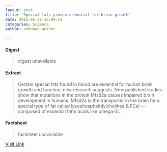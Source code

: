 ```yaml
---
layout: post
title: "Special fats proven essential for brain growth"
date: 2015-05-25 16:04:51
categories: Science
author: unknown author

---
```



#### Digest
>digest unavailable

#### Extract
>Certain special fats found in blood are essential for human brain growth and function, new research suggests. New published studies show that mutations in the protein Mfsd2a causes impaired brain development in humans. Mfsd2a is the transporter in the brain for a special type of fat called lysophosphatidylcholines (LPCs) -- composed of essential fatty acids like omega-3....

#### Factsheet
>factsheet unavailable

[Visit Link](http://feeds.sciencedaily.com/~r/sciencedaily/~3/Ydz3fe2N_RY/150525120451.htm)


